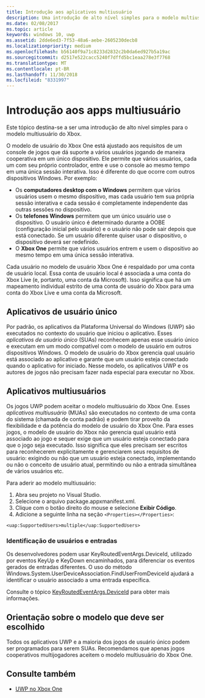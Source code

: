 ```yaml
---
title: Introdução aos aplicativos multiusuário
description: Uma introdução de alto nível simples para o modelo multiusuário do Xbox.
ms.date: 02/08/2017
ms.topic: article
keywords: windows 10, uwp
ms.assetid: 2dde6ed3-7f53-48a6-aebe-2605230decb8
ms.localizationpriority: medium
ms.openlocfilehash: b56140f9a71c8233d2832c2b0da6ed927b5a19ac
ms.sourcegitcommit: d2517e522cacc5240f7dffd5bc1eaa278e3f7768
ms.translationtype: MT
ms.contentlocale: pt-BR
ms.lasthandoff: 11/30/2018
ms.locfileid: "8331997"
---
```

# <a name="introduction-to-multi-user-applications"></a>Introdução aos apps multiusuário

Este tópico destina-se a ser uma introdução de alto nível simples para o modelo multiusuário do Xbox.

O modelo de usuário do Xbox One está ajustado aos requisitos de um console de jogos que dá suporte a vários usuários jogando de maneira cooperativa em um único dispositivo. Ele permite que vários usuários, cada um com seu próprio controlador, entre e use o console ao mesmo tempo em uma única sessão interativa. Isso é diferente do que ocorre com outros dispositivos Windows. Por exemplo:
* Os **computadores desktop com o Windows** permitem que vários usuários usem o mesmo dispositivo, mas cada usuário tem sua própria sessão interativa e cada sessão é completamente independente das outras sessões no dispositivo.
* Os **telefones Windows** permitem que um único usuário use o dispositivo. O usuário único é determinado durante a OOBE (configuração inicial pelo usuário) e o usuário não pode sair depois que está conectado. Se um usuário diferente quiser usar o dispositivo, o dispositivo deverá ser redefinido. 
* O **Xbox One** permite que vários usuários entrem e usem o dispositivo ao mesmo tempo em uma única sessão interativa.

Cada usuário no modelo de usuário Xbox One é respaldado por uma conta de usuário local. Essa conta de usuário local é associada a uma conta do Xbox Live (e, portanto, uma conta da Microsoft). Isso significa que há um mapeamento individual estrito de uma conta de usuário do Xbox para uma conta do Xbox Live e uma conta da Microsoft.

## <a name="single-user-applications"></a>Aplicativos de usuário único
Por padrão, os aplicativos da Plataforma Universal do Windows (UWP) são executados no contexto do usuário que iniciou o aplicativo. Esses *aplicativos de usuário único* (SUAs) reconhecem apenas esse usuário único e executam em um modo compatível com o modelo de usuário em outros dispositivos Windows. O modelo de usuário do Xbox gerencia qual usuário está associado ao aplicativo e garante que um usuário esteja conectado quando o aplicativo for iniciado. Nesse modelo, os aplicativos UWP e os autores de jogos não precisam fazer nada especial para executar no Xbox. 

## <a name="multi-user-applications"></a>Aplicativos multiusuários
Os jogos UWP podem aceitar o modelo multiusuário do Xbox One. Esses *aplicativos multiusuário* (MUAs) são executados no contexto de uma conta do sistema (chamada de conta padrão) e podem tirar proveito da flexibilidade e da potência do modelo de usuário do Xbox One. Para esses jogos, o modelo de usuário do Xbox não gerencia qual usuário está associado ao jogo e sequer exige que um usuário esteja conectado para que o jogo seja executado. Isso significa que eles precisam ser escritos para reconhecerem explicitamente e gerenciarem seus requisitos de usuário: exigindo ou não que um usuário esteja conectado, implementando ou não o conceito de usuário atual, permitindo ou não a entrada simultânea de vários usuários etc.
   
Para aderir ao modelo multiusuário:   
1. Abra seu projeto no Visual Studio.   
2. Selecione o arquivo package.appxmanifest.xml.   
3. Clique com o botão direito do mouse e selecione **Exibir Código**.   
4. Adicione a seguinte linha na seção `<Properties></Properties>`:

```
<uap:SupportedUsers>multiple</uap:SupportedUsers>
```

### <a name="identifying-users-and-inputs"></a>Identificação de usuários e entradas
Os desenvolvedores podem usar KeyRoutedEventArgs.DeviceId, utilizado por eventos KeyUp e KeyDown encaminhados, para diferenciar os eventos gerados de entradas diferentes.
O uso do método Windows.System.UserDeviceAssociation.FindUserFromDeviceId ajudará a identificar o usuário associado a uma entrada específica.

Consulte o tópico [KeyRoutedEventArgs.DeviceId](https://msdn.microsoft.com/library/windows/apps/windows.ui.xaml.input.keyroutedeventargs.deviceid) para obter mais informações.


## <a name="guidance-on-which-model-to-choose"></a>Orientação sobre o modelo que deve ser escolhido
Todos os aplicativos UWP e a maioria dos jogos de usuário único podem ser programados para serem SUAs. Recomendamos que apenas jogos cooperativos multijogadores aceitem o modelo multiusuário do Xbox One.

## <a name="see-also"></a>Consulte também
- [UWP no Xbox One](index.md)
